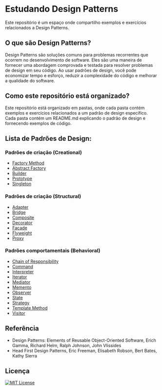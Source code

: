# Estudando Design Patterns

Este repositório é um espaço onde compartilho exemplos e exercícios relacionados a Design Patterns.

## O que são Design Patterns?

Design Patterns são soluções comuns para problemas recorrentes que ocorrem no desenvolvimento de software. Eles são uma
maneira de fornecer uma abordagem comprovada e testada para resolver problemas de design em seu código. Ao usar padrões
de design, você pode economizar tempo e esforço, reduzir a complexidade do código e melhorar a qualidade do software.

## Como este repositório está organizado?

Este repositório está organizado em pastas, onde cada pasta contém exemplos e exercícios relacionados a um padrão de
design específico. Cada pasta contém um README.md explicando o padrão de design e fornecendo exemplos de código.

## Lista de Padrões de Design:

### Padrões de criação (Creational)

- [Factory Method](src/main/java/com/br/study/patterns/creational/factorymethod)
- [Abstract Factory](abstractfactory)
- [Builder](builder)
- [Prototype](prototype)
- [Singleton](singleton)

### Padrões de criação (Structural)

- [Adapter](adapter)
- [Bridge](src/main/java/com/br/study/patterns/structural/bridge)
- [Composite](composite)
- [Decorator](src/main/java/com/br/study/patterns/structural/decorator)
- [Facade](facade)
- [Flyweight](flyweight)
- [Proxy](proxy)

### Padrões comportamentais (Behavioral)

- [Chain of Responsibility](chainofresponsibility)
- [Command](command)
- [Interpreter](interpreter)
- [Iterator](iterator)
- [Mediator](src/main/java/com/br/study/patterns/creational/mediator)
- [Memento](memento)
- [Observer](observer)
- [State](state)
- [Strategy](strategy)
- [Template Method](templatemethod)
- [Visitor](visitor)

## Referência

- Design Patterns: Elements of Reusable Object-Oriented Software, Erich Gamma, Richard Helm, Ralph Johnson, John
  Vlissides
- Head First Design Patterns, Eric Freeman, Elisabeth Robson, Bert Bates, Kathy Sierra

## Licença

[![MIT License](https://img.shields.io/badge/License-MIT-green.svg)](https://choosealicense.com/licenses/mit/)
